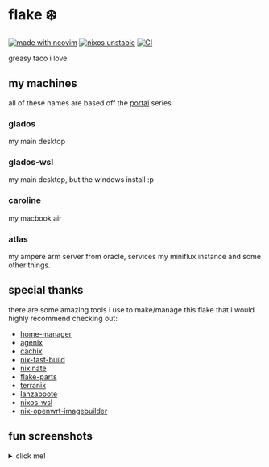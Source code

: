 # flake ❄️

[![made with neovim](https://img.shields.io/static/v1?label=made%20with&message=neovim&color=00b952&style=flat-square&logo=neovim)](https://neovim.io/)
[![nixos unstable](https://img.shields.io/static/v1?label=NixOS&message=unstable&color=5277c3&style=flat-square&logo=nixos)](https://nixos.org/)
[![CI](https://github.com/getchoo/flake/actions/workflows/ci.yaml/badge.svg)](https://github.com/getchoo/flake/actions/workflows/ci.yaml)

greasy taco i love

## my machines

all of these names are based off the [portal](<https://en.wikipedia.org/wiki/Portal_(video_game)>) series

### glados

my main desktop

### glados-wsl

my main desktop, but the windows install :p

### caroline

my macbook air

### atlas

my ampere arm server from oracle, services my miniflux instance and some other things.

## special thanks

there are some amazing tools i use to make/manage this flake that i would highly recommend checking out:

- [home-manager](https://github.com/nix-community/home-manager)
- [agenix](https://github.com/ryantm/agenix)
- [cachix](https://www.cachix.org/)
- [nix-fast-build](https://github.com/Mic92/nix-fast-build)
- [nixinate](https://github.com/MatthewCroughan/nixinate)
- [flake-parts](https://github.com/hercules-ci/flake-parts)
- [terranix](https://github.com/terranix/terranix)
- [lanzaboote](https://github.com/nix-community/lanzaboote)
- [nixos-wsl](https://github.com/nix-community/nixos-wsl)
- [nix-openwrt-imagebuilder](https://github.com/astro/nix-openwrt-imagebuilder)

## fun screenshots

<details>
<summary>click me!</summary>

![gnome](https://user-images.githubusercontent.com/48872998/223897323-87f8d547-511b-48c3-a2e1-8ff22ac361e9.png)
![neovim](https://user-images.githubusercontent.com/48872998/223897693-88eb0416-9ebc-45b6-837a-b28ada94336f.png)

</details>
